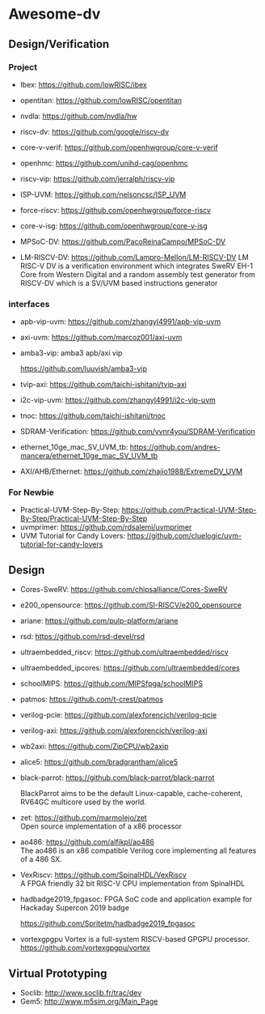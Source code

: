 # Awesome-dv

## Design/Verification

### Project

- Ibex: https://github.com/lowRISC/ibex

- opentitan: https://github.com/lowRISC/opentitan

- nvdla:  https://github.com/nvdla/hw

- riscv-dv: https://github.com/google/riscv-dv

- core-v-verif: https://github.com/openhwgroup/core-v-verif

- openhmc: https://github.com/unihd-cag/openhmc

- riscv-vip: https://github.com/jerralph/riscv-vip

- ISP-UVM: https://github.com/nelsoncsc/ISP_UVM

- force-riscv: https://github.com/openhwgroup/force-riscv

- core-v-isg:   https://github.com/openhwgroup/core-v-isg

- MPSoC-DV:     https://github.com/PacoReinaCampo/MPSoC-DV

- LM-RISCV-DV: https://github.com/Lampro-Mellon/LM-RISCV-DV
  LM RISC-V DV is a verification environment which integrates SweRV EH-1 Core from Western Digital and a random assembly test generator from RISCV-DV which is a SV/UVM based instructions generator
  

### interfaces

- apb-vip-uvm: https://github.com/zhangyl4991/apb-vip-uvm

- axi-uvm:  https://github.com/marcoz001/axi-uvm

- amba3-vip: amba3 apb/axi vip

  https://github.com/luuvish/amba3-vip

- tvip-axi: https://github.com/taichi-ishitani/tvip-axi

- i2c-vip-uvm: https://github.com/zhangyl4991/i2c-vip-uvm

- tnoc:  https://github.com/taichi-ishitani/tnoc

- SDRAM-Verification: https://github.com/yvnr4you/SDRAM-Verification

- ethernet_10ge_mac_SV_UVM_tb: https://github.com/andres-mancera/ethernet_10ge_mac_SV_UVM_tb

- AXI/AHB/Ethernet:
  https://github.com/zhajio1988/ExtremeDV_UVM

### For Newbie
- Practical-UVM-Step-By-Step: https://github.com/Practical-UVM-Step-By-Step/Practical-UVM-Step-By-Step
- uvmprimer: https://github.com/rdsalemi/uvmprimer
- UVM Tutorial for Candy Lovers: https://github.com/cluelogic/uvm-tutorial-for-candy-lovers

  

## Design

- Cores-SweRV: https://github.com/chipsalliance/Cores-SweRV

- e200_opensource: https://github.com/SI-RISCV/e200_opensource

- ariane: https://github.com/pulp-platform/ariane

- rsd: https://github.com/rsd-devel/rsd

- ultraembedded_riscv: https://github.com/ultraembedded/riscv

- ultraembedded_ipcores: https://github.com/ultraembedded/cores

- schoolMIPS: https://github.com/MIPSfpga/schoolMIPS

- patmos: https://github.com/t-crest/patmos

- verilog-pcie: https://github.com/alexforencich/verilog-pcie

- verilog-axi: https://github.com/alexforencich/verilog-axi

- wb2axi: https://github.com/ZipCPU/wb2axip

- alice5: https://github.com/bradgrantham/alice5

- black-parrot: https://github.com/black-parrot/black-parrot  

  BlackParrot aims to be the default Linux-capable, cache-coherent, RV64GC multicore used by the world.

- zet:  https://github.com/marmolejo/zet  
  Open source implementation of a x86 processor 

- ao486: https://github.com/alfikpl/ao486  
  The ao486 is an x86 compatible Verilog core implementing all features of a 486 SX.
  
- VexRiscv: https://github.com/SpinalHDL/VexRiscv  
  A FPGA friendly 32 bit RISC-V CPU implementation from SpinalHDL
  
- hadbadge2019_fpgasoc:  FPGA SoC code and application example for Hackaday Supercon 2019 badge
  
  https://github.com/Spritetm/hadbadge2019_fpgasoc
  
- vortexgpgpu Vortex is a full-system RISCV-based GPGPU processor.
  https://github.com/vortexgpgpu/vortex
  
 


## Virtual Prototyping

- Soclib: http://www.soclib.fr/trac/dev
- Gem5:  http://www.m5sim.org/Main_Page
